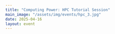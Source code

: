 ```yaml
---
title: "Computing Power: HPC Tutorial Session"
main_image: "/assets/img/events/hpc_3.jpg"
date: 2025-04-16
layout: event
---
```

